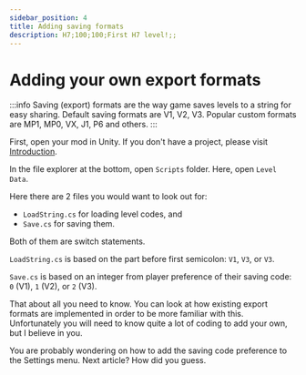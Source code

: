 ```yaml
---
sidebar_position: 4
title: Adding saving formats
description: H7;100;100;First H7 level!;;
---
```


# Adding your own export formats

:::info
Saving (export) formats are the way game saves levels to a string for easy sharing. Default saving formats are V1, V2, V3. Popular custom formats are MP1, MP0, VX, J1, P6 and others.
:::

First, open your mod in Unity. If you don't have a project, please visit [Introduction](../intro).

In the file explorer at the bottom, open `Scripts` folder. Here, open `Level Data`.

Here there are 2 files you would want to look out for:
- `LoadString.cs` for loading level codes, and
- `Save.cs` for saving them.

Both of them are switch statements.

`LoadString.cs` is based on the part before first semicolon: `V1`, `V3`, or `V3`.

`Save.cs` is based on an integer from player preference of their saving code: `0` (V1), `1` (V2), or `2` (V3).

That about all you need to know. You can look at how existing export formats are implemented in order to be more familiar with this. Unfortunately you will need to know quite a lot of coding to add your own, but I believe in you.

You are probably wondering on how to add the saving code preference to the Settings menu. Next article? How did you guess.